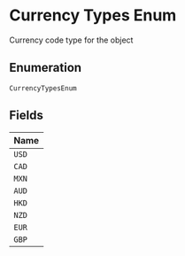
# Currency Types Enum

Currency code type for the object

## Enumeration

`CurrencyTypesEnum`

## Fields

| Name |
|  --- |
| `USD` |
| `CAD` |
| `MXN` |
| `AUD` |
| `HKD` |
| `NZD` |
| `EUR` |
| `GBP` |

